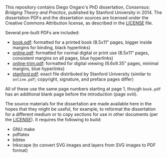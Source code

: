 This repository contains Diego Ongaro's PhD dissertation, *Consensus: Bridging
Theory and Practice*, published by Stanford University in 2014. The
dissertation PDFs and the dissertation sources are licensed under the Creative
Commons Attribution license, as described in the [LICENSE](LICENSE) file.

Several pre-built PDFs are included:

 - [book.pdf](book.pdf?raw=true): formatted for a printed book
   (8.5x11" pages, bigger inside margins for binding, black hyperlinks)
 - [online.pdf](online.pdf?raw=true): formatted for normal digital or print use
   (8.5x11" pages, consistent margins on all pages, blue hyperlinks)
 - [online-trim.pdf](online-trim.pdf?raw=true): formatted for digital viewing
   (6.6x9.35" pages, minimal margins, blue hyperlinks)
 - [stanford.pdf](stanford.pdf?raw=true): exact file distributed by
   Stanford University
   (similar to `online.pdf`; copyright, signature, and preface pages differ)

All of these use the same page numbers starting at page 1, though `book.pdf` has
an additional blank page before the introduction (page xviii).

The source materials for the dissertation are made available here in the hopes
that they might be useful, for example, to reformat the dissertation for a
different medium or to copy sections for use in other documents (per the
[LICENSE](LICENSE)). It requires the following to build:

 - GNU make
 - pdflatex
 - bibtex
 - Inkscape (to convert SVG images and layers from SVG images to PDF format)
